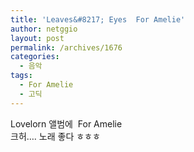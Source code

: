 ```yaml
---
title: 'Leaves&#8217; Eyes  For Amelie'
author: netggio
layout: post
permalink: /archives/1676
categories:
  - 음악
tags:
  - For Amelie
  - 고딕
---
```

  
Lovelorn 앨범에&nbsp; For Amelie   
크허&#8230;. 노래 좋다 ㅎㅎㅎ